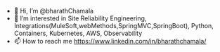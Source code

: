 - 👋 Hi, I’m @bharathChamala
- 👀 I’m interested in Site Reliability Engineering, Integrations(MuleSoft,webMethods,SpringMVC,SpringBoot), Python, Containers, Kubernetes, AWS, Observability
- 📫 How to reach me https://www.linkedin.com/in/bharathchamala/

<!---
bharathChamala/bharathChamala is a ✨ special ✨ repository because its `README.md` (this file) appears on your GitHub profile.
You can click the Preview link to take a look at your changes.
--->

